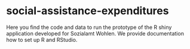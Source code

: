 # social-assistance-expenditures
Here you find the code and data to run the prototype of the R shiny application developed for Sozialamt Wohlen. We provide documentation how to set up R and RStudio. 
